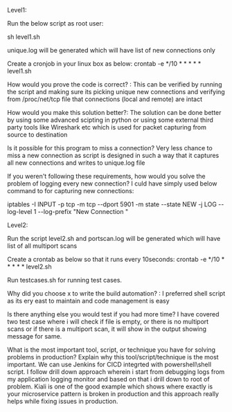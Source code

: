 Level1:

Run the below script as root user:

sh level1.sh

unique.log will be generated which will have list of new connections only

Create a cronjob in your linux box as below:
crontab -e
*/10 * * * * * level1.sh


How would you prove the code is correct? : 
This can be verified by running the script and making sure its picking unique new connections and verifying from /proc/net/tcp file that connections (local and remote) are intact


How would you make this solution better?:
The solution can be done better by using some advanced scipting in python or using some external third party tools like Wireshark etc which is used for packet capturing from source to destination

Is it possible for this program to miss a connection?
Very less chance to miss a new connection as script is designed in such a way that it captures all new connections and writes to unique.log file

If you weren't following these requirements, how would you solve the problem of logging every new connection?
I culd have simply used below command to for capturing new connections:

iptables -I INPUT -p tcp -m tcp --dport 5901 -m state --state NEW  -j LOG --log-level 1 --log-prefix "New Connection "



Level2:

Run the script level2.sh and portscan.log will be generated which will have list of all multiport scans

Create a crontab as below so that it runs every 10seconds:
crontab -e
*/10 * * * * * level2.sh

Run testcases.sh for running test cases.




Why did you choose x to write the build automation? : I preferred shell script as its ery east to maintain and code management is easy

Is there anything else you would test if you had more time? I have covered two test case where i will check if file is empty, or there is no multiport scans or if there is a multiport scan, it will show in the output showing message for same.

What is the most important tool, script, or technique you have for solving problems in production? Explain why this tool/script/technique is the most important.
We can use Jenkins for CICD integrted with powershell\shell script. I follow drill down approach wherein i start from debugging logs from my application logging monitor and based on that i drill down to root of problem. Kiali is one of the good example which shows where exactly is your microservice pattern is broken in production and this approach really helps while fixing issues in production.






